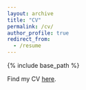 ```yaml
---
layout: archive
title: "CV"
permalink: /cv/
author_profile: true
redirect_from:
  - /resume
---
```


{% include base_path %}

Find my CV [here](eshtab.github.io/files/PersonalWebsite_CV.pdf).